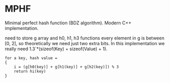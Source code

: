 MPHF
====

Minimal perfect hash function (BDZ algorithm). Modern C++ implementation.

need to store g array and h0, h1, h3 functions
every element in g is between [0, 2], so theoretically we need just two extra bits. In this implementation we really need 1.3`*(sizeof(Key) + sizeof(Value) + 1).

```
for a key, hash value = 
{
    i = (g[h0(key)] + g[h1(key)] + g[h2(key)]) % 3
    return hi(key)
}
```
